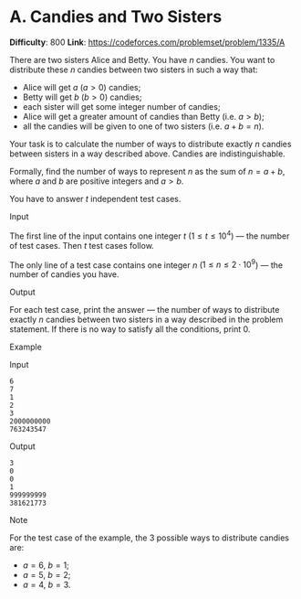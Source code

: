 # A. Candies and Two Sisters 
**Difficulty**: 800 
**Link**: https://codeforces.com/problemset/problem/1335/A

There are two sisters Alice and Betty. You have $n$ candies. You want to
distribute these $n$ candies between two sisters in such a way that:

  * Alice will get $a$ ($a > 0$) candies; 
  * Betty will get $b$ ($b > 0$) candies; 
  * each sister will get some integer number of candies; 
  * Alice will get a greater amount of candies than Betty (i.e. $a > b$); 
  * all the candies will be given to one of two sisters (i.e. $a+b=n$). 

Your task is to calculate the number of ways to distribute exactly $n$
candies between sisters in a way described above. Candies are
indistinguishable.

Formally, find the number of ways to represent $n$ as the sum of
$n=a+b$, where $a$ and $b$ are positive integers and $a>b$.

You have to answer $t$ independent test cases.

Input

The first line of the input contains one integer $t$ ($1 \le t \le
10^4$) — the number of test cases. Then $t$ test cases follow.

The only line of a test case contains one integer $n$ ($1 \le n \le 2
\cdot 10^9$) — the number of candies you have.

Output

For each test case, print the answer — the number of ways to distribute
exactly $n$ candies between two sisters in a way described in the problem
statement. If there is no way to satisfy all the conditions, print $0$.

Example

Input

    
    
    6
    7
    1
    2
    3
    2000000000
    763243547
    

Output

    
    
    3
    0
    0
    1
    999999999
    381621773
    

Note

For the test case of the example, the $3$ possible ways to distribute
candies are:

  * $a=6$, $b=1$; 
  * $a=5$, $b=2$; 
  * $a=4$, $b=3$. 

